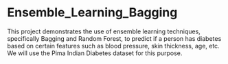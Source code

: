 # Ensemble_Learning_Bagging
This project demonstrates the use of ensemble learning techniques, specifically Bagging and Random Forest, to predict if a person has diabetes based on certain features such as blood pressure, skin thickness, age, etc. We will use the Pima Indian Diabetes dataset for this purpose.
